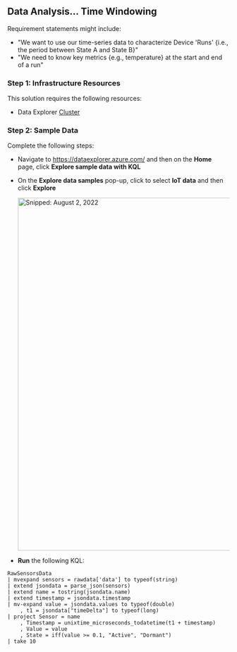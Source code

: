 ## Data Analysis... Time Windowing

Requirement statements might include:

* "We want to use our time-series data to characterize Device 'Runs' {i.e., the period between State A and State B}"
* "We need to know key metrics {e.g., temperature} at the start and end of a run"

### Step 1: Infrastructure Resources

This solution requires the following resources:

* Data Explorer [Cluster](Infrastructure_DataExplorer_Cluster.md)

### Step 2: Sample Data

Complete the following steps:

* Navigate to https://dataexplorer.azure.com/ and then on the **Home** page, click **Explore sample data with KQL**


* On the **Explore data samples** pop-up, click to select **IoT data** and then click **Explore**

  <img src="https://user-images.githubusercontent.com/44923999/182453777-e1010579-29eb-4d54-9d4f-aff9d4d33b9c.png" width="800" title="Snipped: August 2, 2022" />

* **Run** the following KQL:

```
RawSensorsData
| mvexpand sensors = rawdata['data'] to typeof(string)
| extend jsondata = parse_json(sensors)
| extend name = tostring(jsondata.name)
| extend timestamp = jsondata.timestamp
| mv-expand value = jsondata.values to typeof(double)
    , t1 = jsondata["timeDelta"] to typeof(long)
| project Sensor = name
    , Timestamp = unixtime_microseconds_todatetime(t1 + timestamp)
    , Value = value
    , State = iff(value >= 0.1, "Active", "Dormant")
| take 10
```
